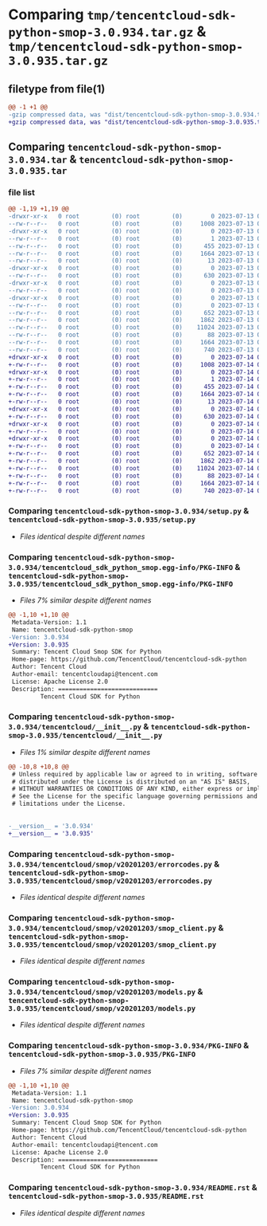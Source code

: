 # Comparing `tmp/tencentcloud-sdk-python-smop-3.0.934.tar.gz` & `tmp/tencentcloud-sdk-python-smop-3.0.935.tar.gz`

## filetype from file(1)

```diff
@@ -1 +1 @@
-gzip compressed data, was "dist/tencentcloud-sdk-python-smop-3.0.934.tar", last modified: Thu Jul 13 00:32:10 2023, max compression
+gzip compressed data, was "dist/tencentcloud-sdk-python-smop-3.0.935.tar", last modified: Fri Jul 14 00:37:03 2023, max compression
```

## Comparing `tencentcloud-sdk-python-smop-3.0.934.tar` & `tencentcloud-sdk-python-smop-3.0.935.tar`

### file list

```diff
@@ -1,19 +1,19 @@
-drwxr-xr-x   0 root         (0) root         (0)        0 2023-07-13 00:32:10.000000 tencentcloud-sdk-python-smop-3.0.934/
--rw-r--r--   0 root         (0) root         (0)     1008 2023-07-13 00:32:10.000000 tencentcloud-sdk-python-smop-3.0.934/setup.py
-drwxr-xr-x   0 root         (0) root         (0)        0 2023-07-13 00:32:10.000000 tencentcloud-sdk-python-smop-3.0.934/tencentcloud_sdk_python_smop.egg-info/
--rw-r--r--   0 root         (0) root         (0)        1 2023-07-13 00:32:10.000000 tencentcloud-sdk-python-smop-3.0.934/tencentcloud_sdk_python_smop.egg-info/dependency_links.txt
--rw-r--r--   0 root         (0) root         (0)      455 2023-07-13 00:32:10.000000 tencentcloud-sdk-python-smop-3.0.934/tencentcloud_sdk_python_smop.egg-info/SOURCES.txt
--rw-r--r--   0 root         (0) root         (0)     1664 2023-07-13 00:32:10.000000 tencentcloud-sdk-python-smop-3.0.934/tencentcloud_sdk_python_smop.egg-info/PKG-INFO
--rw-r--r--   0 root         (0) root         (0)       13 2023-07-13 00:32:10.000000 tencentcloud-sdk-python-smop-3.0.934/tencentcloud_sdk_python_smop.egg-info/top_level.txt
-drwxr-xr-x   0 root         (0) root         (0)        0 2023-07-13 00:32:10.000000 tencentcloud-sdk-python-smop-3.0.934/tencentcloud/
--rw-r--r--   0 root         (0) root         (0)      630 2023-07-13 00:32:10.000000 tencentcloud-sdk-python-smop-3.0.934/tencentcloud/__init__.py
-drwxr-xr-x   0 root         (0) root         (0)        0 2023-07-13 00:32:10.000000 tencentcloud-sdk-python-smop-3.0.934/tencentcloud/smop/
--rw-r--r--   0 root         (0) root         (0)        0 2023-07-13 00:32:10.000000 tencentcloud-sdk-python-smop-3.0.934/tencentcloud/smop/__init__.py
-drwxr-xr-x   0 root         (0) root         (0)        0 2023-07-13 00:32:10.000000 tencentcloud-sdk-python-smop-3.0.934/tencentcloud/smop/v20201203/
--rw-r--r--   0 root         (0) root         (0)        0 2023-07-13 00:32:10.000000 tencentcloud-sdk-python-smop-3.0.934/tencentcloud/smop/v20201203/__init__.py
--rw-r--r--   0 root         (0) root         (0)      652 2023-07-13 00:32:10.000000 tencentcloud-sdk-python-smop-3.0.934/tencentcloud/smop/v20201203/errorcodes.py
--rw-r--r--   0 root         (0) root         (0)     1862 2023-07-13 00:32:10.000000 tencentcloud-sdk-python-smop-3.0.934/tencentcloud/smop/v20201203/smop_client.py
--rw-r--r--   0 root         (0) root         (0)    11024 2023-07-13 00:32:10.000000 tencentcloud-sdk-python-smop-3.0.934/tencentcloud/smop/v20201203/models.py
--rw-r--r--   0 root         (0) root         (0)       88 2023-07-13 00:32:10.000000 tencentcloud-sdk-python-smop-3.0.934/setup.cfg
--rw-r--r--   0 root         (0) root         (0)     1664 2023-07-13 00:32:10.000000 tencentcloud-sdk-python-smop-3.0.934/PKG-INFO
--rw-r--r--   0 root         (0) root         (0)      740 2023-07-13 00:32:10.000000 tencentcloud-sdk-python-smop-3.0.934/README.rst
+drwxr-xr-x   0 root         (0) root         (0)        0 2023-07-14 00:37:03.000000 tencentcloud-sdk-python-smop-3.0.935/
+-rw-r--r--   0 root         (0) root         (0)     1008 2023-07-14 00:37:03.000000 tencentcloud-sdk-python-smop-3.0.935/setup.py
+drwxr-xr-x   0 root         (0) root         (0)        0 2023-07-14 00:37:03.000000 tencentcloud-sdk-python-smop-3.0.935/tencentcloud_sdk_python_smop.egg-info/
+-rw-r--r--   0 root         (0) root         (0)        1 2023-07-14 00:37:03.000000 tencentcloud-sdk-python-smop-3.0.935/tencentcloud_sdk_python_smop.egg-info/dependency_links.txt
+-rw-r--r--   0 root         (0) root         (0)      455 2023-07-14 00:37:03.000000 tencentcloud-sdk-python-smop-3.0.935/tencentcloud_sdk_python_smop.egg-info/SOURCES.txt
+-rw-r--r--   0 root         (0) root         (0)     1664 2023-07-14 00:37:03.000000 tencentcloud-sdk-python-smop-3.0.935/tencentcloud_sdk_python_smop.egg-info/PKG-INFO
+-rw-r--r--   0 root         (0) root         (0)       13 2023-07-14 00:37:03.000000 tencentcloud-sdk-python-smop-3.0.935/tencentcloud_sdk_python_smop.egg-info/top_level.txt
+drwxr-xr-x   0 root         (0) root         (0)        0 2023-07-14 00:37:03.000000 tencentcloud-sdk-python-smop-3.0.935/tencentcloud/
+-rw-r--r--   0 root         (0) root         (0)      630 2023-07-14 00:37:03.000000 tencentcloud-sdk-python-smop-3.0.935/tencentcloud/__init__.py
+drwxr-xr-x   0 root         (0) root         (0)        0 2023-07-14 00:37:03.000000 tencentcloud-sdk-python-smop-3.0.935/tencentcloud/smop/
+-rw-r--r--   0 root         (0) root         (0)        0 2023-07-14 00:37:03.000000 tencentcloud-sdk-python-smop-3.0.935/tencentcloud/smop/__init__.py
+drwxr-xr-x   0 root         (0) root         (0)        0 2023-07-14 00:37:03.000000 tencentcloud-sdk-python-smop-3.0.935/tencentcloud/smop/v20201203/
+-rw-r--r--   0 root         (0) root         (0)        0 2023-07-14 00:37:03.000000 tencentcloud-sdk-python-smop-3.0.935/tencentcloud/smop/v20201203/__init__.py
+-rw-r--r--   0 root         (0) root         (0)      652 2023-07-14 00:37:03.000000 tencentcloud-sdk-python-smop-3.0.935/tencentcloud/smop/v20201203/errorcodes.py
+-rw-r--r--   0 root         (0) root         (0)     1862 2023-07-14 00:37:03.000000 tencentcloud-sdk-python-smop-3.0.935/tencentcloud/smop/v20201203/smop_client.py
+-rw-r--r--   0 root         (0) root         (0)    11024 2023-07-14 00:37:03.000000 tencentcloud-sdk-python-smop-3.0.935/tencentcloud/smop/v20201203/models.py
+-rw-r--r--   0 root         (0) root         (0)       88 2023-07-14 00:37:03.000000 tencentcloud-sdk-python-smop-3.0.935/setup.cfg
+-rw-r--r--   0 root         (0) root         (0)     1664 2023-07-14 00:37:03.000000 tencentcloud-sdk-python-smop-3.0.935/PKG-INFO
+-rw-r--r--   0 root         (0) root         (0)      740 2023-07-14 00:37:03.000000 tencentcloud-sdk-python-smop-3.0.935/README.rst
```

### Comparing `tencentcloud-sdk-python-smop-3.0.934/setup.py` & `tencentcloud-sdk-python-smop-3.0.935/setup.py`

 * *Files identical despite different names*

### Comparing `tencentcloud-sdk-python-smop-3.0.934/tencentcloud_sdk_python_smop.egg-info/PKG-INFO` & `tencentcloud-sdk-python-smop-3.0.935/tencentcloud_sdk_python_smop.egg-info/PKG-INFO`

 * *Files 7% similar despite different names*

```diff
@@ -1,10 +1,10 @@
 Metadata-Version: 1.1
 Name: tencentcloud-sdk-python-smop
-Version: 3.0.934
+Version: 3.0.935
 Summary: Tencent Cloud Smop SDK for Python
 Home-page: https://github.com/TencentCloud/tencentcloud-sdk-python
 Author: Tencent Cloud
 Author-email: tencentcloudapi@tencent.com
 License: Apache License 2.0
 Description: ============================
         Tencent Cloud SDK for Python
```

### Comparing `tencentcloud-sdk-python-smop-3.0.934/tencentcloud/__init__.py` & `tencentcloud-sdk-python-smop-3.0.935/tencentcloud/__init__.py`

 * *Files 1% similar despite different names*

```diff
@@ -10,8 +10,8 @@
 # Unless required by applicable law or agreed to in writing, software
 # distributed under the License is distributed on an "AS IS" BASIS,
 # WITHOUT WARRANTIES OR CONDITIONS OF ANY KIND, either express or implied.
 # See the License for the specific language governing permissions and
 # limitations under the License.
 
 
-__version__ = '3.0.934'
+__version__ = '3.0.935'
```

### Comparing `tencentcloud-sdk-python-smop-3.0.934/tencentcloud/smop/v20201203/errorcodes.py` & `tencentcloud-sdk-python-smop-3.0.935/tencentcloud/smop/v20201203/errorcodes.py`

 * *Files identical despite different names*

### Comparing `tencentcloud-sdk-python-smop-3.0.934/tencentcloud/smop/v20201203/smop_client.py` & `tencentcloud-sdk-python-smop-3.0.935/tencentcloud/smop/v20201203/smop_client.py`

 * *Files identical despite different names*

### Comparing `tencentcloud-sdk-python-smop-3.0.934/tencentcloud/smop/v20201203/models.py` & `tencentcloud-sdk-python-smop-3.0.935/tencentcloud/smop/v20201203/models.py`

 * *Files identical despite different names*

### Comparing `tencentcloud-sdk-python-smop-3.0.934/PKG-INFO` & `tencentcloud-sdk-python-smop-3.0.935/PKG-INFO`

 * *Files 7% similar despite different names*

```diff
@@ -1,10 +1,10 @@
 Metadata-Version: 1.1
 Name: tencentcloud-sdk-python-smop
-Version: 3.0.934
+Version: 3.0.935
 Summary: Tencent Cloud Smop SDK for Python
 Home-page: https://github.com/TencentCloud/tencentcloud-sdk-python
 Author: Tencent Cloud
 Author-email: tencentcloudapi@tencent.com
 License: Apache License 2.0
 Description: ============================
         Tencent Cloud SDK for Python
```

### Comparing `tencentcloud-sdk-python-smop-3.0.934/README.rst` & `tencentcloud-sdk-python-smop-3.0.935/README.rst`

 * *Files identical despite different names*

